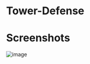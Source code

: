 # Tower-Defense
# Screenshots
![image](https://user-images.githubusercontent.com/45359225/188328200-1a749627-fe24-4650-be01-19457ca43acf.png)
